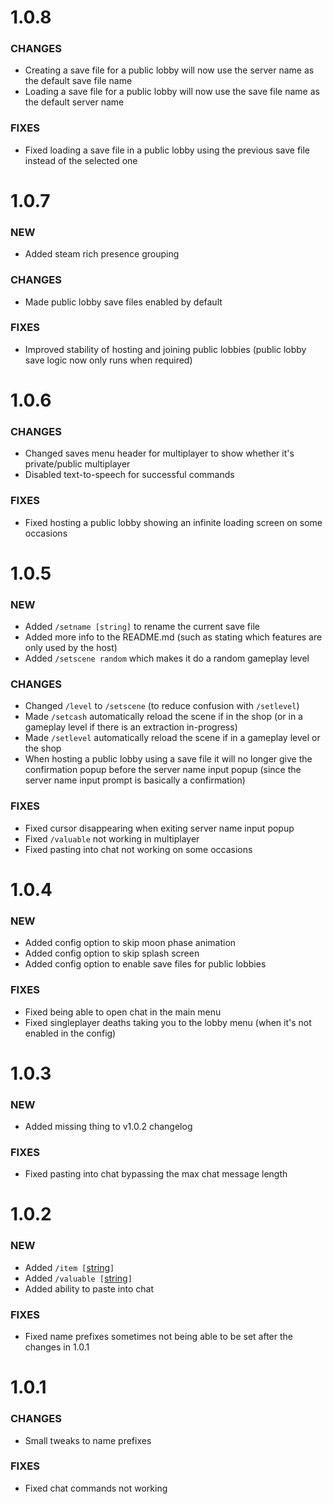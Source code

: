 # 1.0.8

### CHANGES

- Creating a save file for a public lobby will now use the server name as the default save file name
- Loading a save file for a public lobby will now use the save file name as the default server name

### FIXES

- Fixed loading a save file in a public lobby using the previous save file instead of the selected one

# 1.0.7

### NEW

- Added steam rich presence grouping

### CHANGES

- Made public lobby save files enabled by default

### FIXES

- Improved stability of hosting and joining public lobbies (public lobby save logic now only runs when required)

# 1.0.6

### CHANGES

- Changed saves menu header for multiplayer to show whether it's private/public multiplayer
- Disabled text-to-speech for successful commands

### FIXES

- Fixed hosting a public lobby showing an infinite loading screen on some occasions

# 1.0.5

### NEW

- Added `/setname [string]` to rename the current save file
- Added more info to the README.md (such as stating which features are only used by the host)
- Added `/setscene random` which makes it do a random gameplay level

### CHANGES

- Changed `/level` to `/setscene` (to reduce confusion with `/setlevel`)
- Made `/setcash` automatically reload the scene if in the shop (or in a gameplay level if there is an extraction in-progress)
- Made `/setlevel` automatically reload the scene if in a gameplay level or the shop
- When hosting a public lobby using a save file it will no longer give the confirmation popup before the server name input popup (since the server name input prompt is basically a confirmation)

### FIXES

- Fixed cursor disappearing when exiting server name input popup
- Fixed `/valuable` not working in multiplayer
- Fixed pasting into chat not working on some occasions

# 1.0.4

### NEW

- Added config option to skip moon phase animation
- Added config option to skip splash screen
- Added config option to enable save files for public lobbies

### FIXES

- Fixed being able to open chat in the main menu
- Fixed singleplayer deaths taking you to the lobby menu (when it's not enabled in the config)

# 1.0.3

### NEW

- Added missing thing to v1.0.2 changelog

### FIXES

- Fixed pasting into chat bypassing the max chat message length

# 1.0.2

### NEW

- Added `/item [`[string](https://1a3.uk/games/repo/diffs/?tab=4&tabItems=0)`]`
- Added `/valuable [`[string](https://1a3.uk/games/repo/diffs/?tab=4&tabItems=1)`]`
- Added ability to paste into chat

### FIXES

- Fixed name prefixes sometimes not being able to be set after the changes in 1.0.1

# 1.0.1

### CHANGES

- Small tweaks to name prefixes

### FIXES

- Fixed chat commands not working
